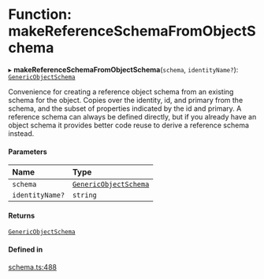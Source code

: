 # Function: makeReferenceSchemaFromObjectSchema

▸ **makeReferenceSchemaFromObjectSchema**(`schema`, `identityName?`): [`GenericObjectSchema`](../types/GenericObjectSchema.md)

Convenience for creating a reference object schema from an existing schema for the
object. Copies over the identity, id, and primary from the schema, and the subset of
properties indicated by the id and primary.
A reference schema can always be defined directly, but if you already have an object
schema it provides better code reuse to derive a reference schema instead.

#### Parameters

| Name | Type |
| :------ | :------ |
| `schema` | [`GenericObjectSchema`](../types/GenericObjectSchema.md) |
| `identityName?` | `string` |

#### Returns

[`GenericObjectSchema`](../types/GenericObjectSchema.md)

#### Defined in

[schema.ts:488](https://github.com/coda/packs-sdk/blob/main/schema.ts#L488)
